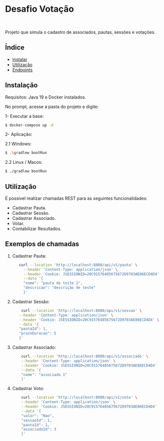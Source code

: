 <h1 > Desafio Votação </h1> <br>
<p>
  
</p>

<p>
  Projeto que simula o cadastro de associados, pautas, sessões e votações.
</p>



## Índice

- [Instalar](#instalação)
- [Utilização](#utilização)
- [Endpoints](#exemplos-de-chamadas)

## Instalação

Requisitos: Java 19 e Docker instalados.

No prompt, acesse a pasta do projeto e digite:

1- Executar a base:

```bash
$ docker-compose up -d
```

2- Aplicação:

2.1 Windows:

```bash
$ .\gradlew bootRun
```
2.2 Linux / Macos:

```bash
$ ./gradlew bootRun
```


## Utilização

É possível realizar chamadas REST para as seguintes funcionalidades:
* Cadastrar Pauta.
* Cadastrar Sessão.
* Cadastrar Associado.
* Votar.
* Contabilizar Resultados.

## Exemplos de chamadas

1. Cadastrar Pauta: 
   ```bash
      curl --location 'http://localhost:8080/api/v1/pauta' \
        --header 'Content-Type: application/json' \
        --header 'Cookie: JSESSIONID=20C91576485675672D9703AE86ECD4D4' \
        --data '{
        "nome": "pauta de teste 2",
        "descricao": "descrição de teste"
        }'

      ```
2. Cadastrar Sessão:
           
   ```bash
       curl --location 'http://localhost:8080/api/v1/sessao' \
      --header 'Content-Type: application/json' \
      --header 'Cookie: JSESSIONID=20C91576485675672D9703AE86ECD4D4' \
      --data '{
      "pautaId": 1,
      "prazoDuracao": 5
      }'

      ```
3. Cadastrar Associado:
   
   ```bash
       curl --location 'http://localhost:8080/api/v1/associado' \
       --header 'Content-Type: application/json' \
       --header 'Cookie: JSESSIONID=20C91576485675672D9703AE86ECD4D4' \
       --data '{
       "nome": "associado 1"
       }'
      ```

4. Cadastrar Voto:
   ```bash
       curl --location 'http://localhost:8080/api/v1/voto' \
       --header 'Content-Type: application/json' \
       --header 'Cookie: JSESSIONID=20C91576485675672D9703AE86ECD4D4' \
       --data '{
       "valor": "Nao",
       "sessaoId": 1,
       "pautaId": 1,
       "associadoId": 3
       }'

      ```
